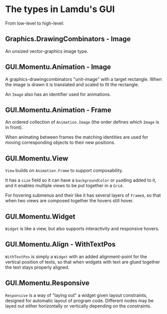 # The types in Lamdu's GUI

From low-level to high-level:

## Graphics.DrawingCombinators - Image

An unsized vector-graphics image type.

## GUI.Momentu.Animation - Image

A graphics-drawingcombinators "unit-image" with a target rectangle. When the image is drawn it is translated and scaled to fit the rectangle.

An `Image` also has an identifier used for animations.

## GUI.Momentu.Animation - Frame

An ordered collection of `Animation.Image` (the order defines which `Image` is in front).

When animating between frames the matching identities are used for moving corresponding objects to their new positions.

## GUI.Momentu.View

`View` builds on `Animation.Frame` to support composability.

It has a `size` field so it can have a `backgroundColor` or `pad`ding added to it, and it enables multiple views to be put together in a `Grid`.

For hovering submenus and their like it has several layers of `Frame`s, so that when two views are composed together the hovers still hover.

## GUI.Momentu.Widget

`Widget` is like a view, but also supports interactivity and responsive hovers.

## GUI.Momentu.Align - WithTextPos

`WithTextPos` is simply a `Widget` with an added alignment-point for the vertical position of texts,
so that when widgets with text are glued together the text stays properly aligned.

## GUI.Momentu.Responsive

`Responsive` is a way of "laying out" a widget given layout constraints, designed for automatic layout of program code. Different nodes may be layed out either horizontally or vertically depending on the constraints.
